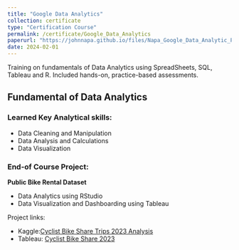 ```yaml
---
title: "Google Data Analytics"
collection: certificate
type: "Certification Course"
permalink: /certificate/Google_Data_Analytics
paperurl: "https://johnnapa.github.io/files/Napa_Google_Data_Analytic_Professional_Certificate.pdf"
date: 2024-02-01
---
```


Training on fundamentals of Data Analytics using SpreadSheets, SQL, Tableau and R. Included hands-on, practice-based assessments.

## Fundamental of Data Analytics

### Learned Key Analytical skills:

- Data Cleaning and Manipulation
- Data Analysis and Calculations
- Data Visualization

### End-of Course Project:

**Public Bike Rental Dataset**

- Data Analytics using RStudio
- Data Visualization and Dashboarding using Tableau

Project links:

- Kaggle:[Cyclist Bike Share Trips 2023 Analysis](https://www.kaggle.com/code/cedricknapa/cyclist-bike-share-trips-2023-analysis)
- Tableau: [Cyclist Bike Share 2023](https://public.tableau.com/app/profile/john.cedrick.napa/viz/CyclistBikeShare2023/Dashboard1)
